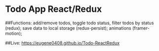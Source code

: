 # Todo App React/Redux

##Functions:
add/remove todos, toggle todo status, filter todos by status (redux);
save data to local storage (redux-persist);
animations (framer-motion);

##Live:
https://eugene0408.github.io/Todo-ReactRedux
